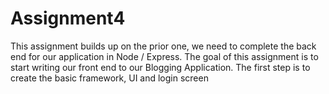 # Assignment4

This assignment builds up on the prior one, we need to complete the back end for our application in 
Node / Express. 
The goal of this assignment is to start writing our front end to our Blogging Application. The first step is 
to create the basic framework, UI and login screen

